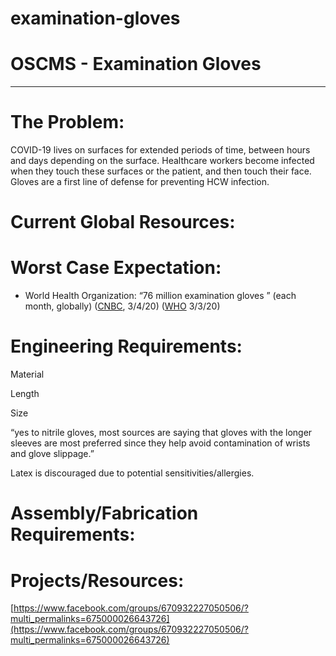 # examination-gloves

# OSCMS - Examination Gloves

---

# The Problem:

COVID-19 lives on surfaces for extended periods of time, between hours and days depending on the surface. Healthcare workers become infected when they touch these surfaces or the patient, and then touch their face. Gloves are a first line of defense for preventing HCW infection.

# Current Global Resources:

# Worst Case Expectation:

- World Health Organization: “76 million examination gloves ” (each month, globally) ([CNBC](https://www.cnbc.com/2020/03/04/hhs-clarifies-us-has-about-1percent-of-face-masks-needed-for-full-blown-pandemic.html), 3/4/20) ([WHO](https://www.who.int/news-room/detail/03-03-2020-shortage-of-personal-protective-equipment-endangering-health-workers-worldwide) 3/3/20)

# Engineering Requirements:

Material

Length

Size

“yes to nitrile gloves, most sources are saying that gloves with the longer sleeves are most preferred since they help avoid contamination of wrists and glove slippage.”

Latex is discouraged due to potential sensitivities/allergies.

# Assembly/Fabrication Requirements:

# Projects/Resources:

[https://www.facebook.com/groups/670932227050506/?multi_permalinks=675000026643726](https://www.facebook.com/groups/670932227050506/?multi_permalinks=675000026643726)